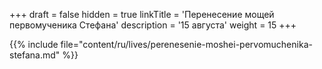 +++
draft = false
hidden = true
linkTitle = 'Перенесение мощей первомученика Стефана'
description = '15 августа'
weight = 15
+++

{{% include file="content/ru/lives/perenesenie-moshei-pervomuchenika-stefana.md" %}}
